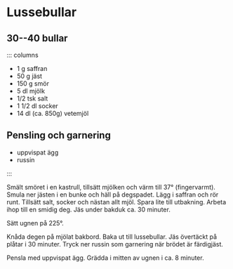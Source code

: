 # Lussebullar

## 30--40 bullar

::: columns

- 1 g saffran
- 50 g jäst
- 150 g smör
- 5 dl mjölk
- 1/2 tsk salt
- 1 1/2 dl socker
- 14 dl (ca. 850g) vetemjöl

## Pensling och garnering

- uppvispat ägg
- russin

:::

Smält smöret i en kastrull, tillsätt mjölken och värm till 37° (fingervarmt). Smula ner
jästen i en bunke och häll på degspadet. Lägg i saffran och rör runt. Tillsätt salt,
socker och nästan allt mjöl. Spara lite till utbakning. Arbeta ihop till en smidig deg.
Jäs under bakduk ca. 30 minuter.

Sätt ugnen på 225°.

Knåda degen på mjölat bakbord. Baka ut till lussebullar. Jäs övertäckt på plåtar i 30
minuter. Tryck ner russin som garnering när brödet är färdigjäst.

Pensla med uppvispat ägg. Grädda i mitten av ugnen i ca. 8 minuter.